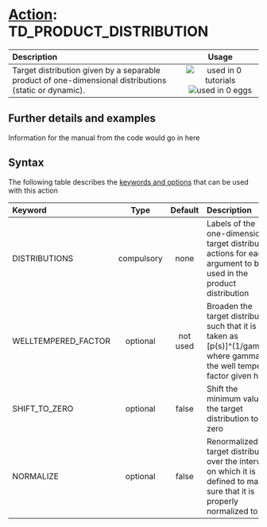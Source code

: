 # [Action](actions.md): TD_PRODUCT_DISTRIBUTION

| Description    | Usage |
|:--------|:--------:|
| Target distribution given by a separable product of one-dimensional distributions (static or dynamic). | ![used in 0 tutorials](https://img.shields.io/badge/tutorials-0-red.svg)![used in 0 eggs](https://img.shields.io/badge/nest-0-red.svg) | 

## Further details and examples 
Information for the manual from the code would go in here 
## Syntax 
The following table describes the [keywords and options](parsing.md) that can be used with this action 

| Keyword | Type | Default | Description |
|:-------|:----:|:-------:|:-----------|
| DISTRIBUTIONS | compulsory | none | Labels of the one-dimensional target distribution actions for each argument to be used in the product distribution |
| WELLTEMPERED_FACTOR | optional | not used | Broaden the target distribution such that it is taken as [p(s)]^(1/gamma) where gamma is the well tempered factor given here |
| SHIFT_TO_ZERO | optional | false |  Shift the minimum value of the target distribution to zero |
| NORMALIZE | optional | false |  Renormalized the target distribution over the intervals on which it is defined to make sure that it is properly normalized to 1 |
